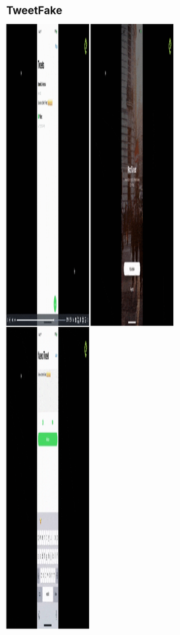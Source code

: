 # TweetFake
<img src="mapa.gif" width="220" height="800"/>
<img src="sesion.gif" width="220" height="800"/>
<img src="publicar.gif" width="220" height="800"/>
